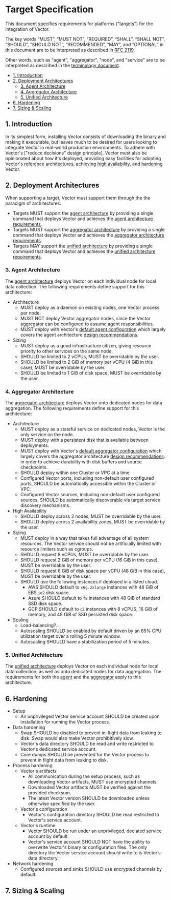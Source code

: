 # Target Specification

This document specifies requirements for platforms ("targets") for the
integration of Vector.

The key words “MUST”, “MUST NOT”, “REQUIRED”, “SHALL”, “SHALL NOT”, “SHOULD”,
“SHOULD NOT”, “RECOMMENDED”, “MAY”, and “OPTIONAL” in this document are to be
interpreted as described in [RFC 2119].

Other words, such as "agent", "aggregator", "node", and "service" are to be
interpreted as described in the [terminology document][terminology_document].

- [1. Introduction](#1-introduction)
- [2. Deployment Architectures](#2-deployment-architectures)
  - [3. Agent Architecture](#3-agent-architecture)
  - [4. Aggregator Architecture](#4-aggregator-architecture)
  - [5. Unified Architecture](#5-unified-architecture)
- [6. Hardening](#6-hardening)
- [7. Sizing & Scaling](#7-sizing--scaling)

## 1. Introduction

In its simplest form, installing Vector consists of downloading the binary and
making it executable, but leaves much to be desired for users looking to
integrate Vector in real-world production environments. To adhere with Vector's
["reduce decisions" design principle], Vector must also be opinionated about how
it's deployed, providing easy facilities for adopting Vector's
[reference architectures][reference_architectures],
[achieving high availability][high_availability], and [hardening][hardening]
Vector.

## 2. Deployment Architectures

When supporting a target, Vector must support them through the the paradigm of
architectures:

* Targets MUST support the [agent architecture][agent_architecture] by
  providing a single command that deploys Vector and achieves the
  [agent architecture requirements](#agent-architecture).
* Targets MUST support the [aggregator architecture][aggregator_architecture] by
  providing a single command that deploys Vector and achieves the
  [aggregator architecture requirements](#aggregator-architecture).
* Targets MAY support the [unified architecture][unified_architecture] by
  providing a single command that deploys Vector and achieves the
  [unified architecture requirements](#unified-architecture).

### 3. Agent Architecture

The [agent architecture][agent_architecture] deploys Vector on each individual
node for local data collection. The following requirements define support for
this architecture:

* Architecture
  * MUST deploy as a daemon on existing nodes, one Vector process per node.
  * MUST NOT deploy Vector aggregator nodes, since the Vector aggregator can be
    configured to assume agent responsibilities.
  * MUST deploy with Vector's [default agent configuration][default_agent_configuration]
    which largely covers the agent architecture
    [design recommendations][agent_architecture].
* Sizing
  * MUST deploy as a good infrastructure citizen, giving resource priority to
    other services on the same node.
  * SHOULD be limited to 2 vCPUs, MUST be overridable by the user.
  * SHOULD be limited to 2 GiB of memory per vCPU (4 GiB in this case), MUST be
    overridable by the user.
  * SHOULD be limited to 1 GiB of disk space, MUST be overridable by the user.

### 4. Aggregator Architecture

The [aggregator architecture][aggregator_architecture] deploys Vector onto
dedicated nodes for data aggregation. The following requirements define support
for this architecture:

* Architecture
  * MUST deploy as a stateful service on dedicated nodes, Vector is the only
    service on the node.
  * MUST deploy with a persistent disk that is available between deployments.
  * MUST deploy with Vector's [default aggregator configuration][default_aggregator_configuration]
    which largely covers the aggregator architecture
    [design recommendations][aggregator_architecture].
    in order to achieve durability with disk buffers and source checkpoints.
  * SHOULD deploy within one Cluster or VPC at a time.
  * Configured Vector ports, including non-default user configured ports,
    SHOULD be automatically accessible within the Cluster or VPC.
  * Configured Vector sources, including non-default user configured sources,
    SHOULD be automatically discoverable via target service discovery
    mechanisms.
* High Availability
  * SHOULD deploy across 2 nodes, MUST be overridable by the user.
  * SHOULD deploy across 2 availability zones, MUST be overridable by the user.
* Sizing
  * MUST deploy in a way that takes full advantage of all system resources.
    The Vector service should not be artificially limited with resource
    limiters such as cgroups.
  * SHOULD request 8 vCPUs, MUST be overridable by the user.
  * SHOULD request 2 GiB of memory per vCPU (16 GiB in this case), MUST be
    overridable by the user.
  * SHOULD request 6 GiB of disk space per vCPU (48 GiB in this case), MUST be
    overridable by the user.
  * SHOULD use the following instances if deployed in a listed cloud.
    * AWS SHOULD default to `c6g.2xlarge` instances with 48 GiB of EBS `io2`
      disk space.
    * Azure SHOULD default to `f8` instances with 48 GiB of standard SSD disk
      space.
    * GCP SHOULD default to `c2` instances with 8 vCPUS, 16 GiB of memory, and
      48 GiB of SSD persisted disk space.
* Scaling
  * Load-balancing?...
  * Autoscaling SHOULD be enabled by default driven by an 85% CPU utilization
    target over a rolling 5 minute window.
  * Autoscaling SHOULD have a stabilization period of 5 minutes.

### 5. Unified Architecture

The [unified architecture][unified_architecture] deploys Vector on each
individual node for local data collection, as well as onto dedicated nodes for
data aggregation. The requirements for both the [agent](#3-agent-architecture)
and the [aggregator](#4-aggregator-architecture) apply to this architecture.

## 6. Hardening

* Setup
  * An unprivileged Vector service account SHOULD be created upon installation
    for running the Vector process.
* Data hardening
  * Swap SHOULD be disabled to prevent in-flight data from leaking to disk.
    Swap would also make Vector prohibitively slow.
  * Vector's data directory SHOULD be read and write restricted to Vector's
    dedicated service account.
  * Core dumps SHOULD be prevented for the Vector process to prevent in flight
    data from leaking to disk.
* Process hardening
  * Vector's artifacts
    * All communication during the setup process, such as downloading Vector
      artifacts, MUST use encrypted channels.
    * Downloaded Vector artifacts MUST be verified against the provided
      checksum.
    * The latest Vector version SHOULD be downloaded unless otherwise specified
      by the user.
  * Vector's configuration
    * Vector's configuration directory SHOULD be read restricted to Vector's
      service account.
  * Vector's runtime
    * Vector SHOULD be run under an unprivileged, deciated service account by
      default.
    * Vector's service account SHOULD NOT have the ability to overwrite Vector's
      binary or configuration files. The only directory the Vector service
      account should write to is Vector’s data directory.
* Network hardening
  * Configured sources and sinks SHOULD use encrypted channels by default.

## 7. Sizing & Scaling

[agent_architecture]: https://vector.dev/docs/setup/going-to-prod/arch/agent/
[aggregator_architecture]: https://vector.dev/docs/setup/going-to-prod/arch/aggregator/
[default_agent_configuration]: TODO...
[default_aggregator_configuration]: TODO...
[hardening]: https://vector.dev/docs/setup/going-to-prod/hardening/
[high_availability]: https://vector.dev/docs/setup/going-to-prod/high-availability/
[reference_architectures]: https://vector.dev/docs/setup/going-to-prod/arch/
[RFC 2119]: https://datatracker.ietf.org/doc/html/rfc2119
[terminology_document]: TODO...
[unified_architecture]: https://vector.dev/docs/setup/going-to-prod/arch/unified/

